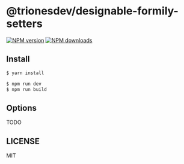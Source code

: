 # @trionesdev/designable-formily-setters

[![NPM version](https://img.shields.io/npm/v/@trionesdev/designable-formily-setters.svg?style=flat)](https://npmjs.org/package/@trionesdev/designable-formily-setters)
[![NPM downloads](http://img.shields.io/npm/dm/@trionesdev/designable-formily-setters.svg?style=flat)](https://npmjs.org/package/@trionesdev/designable-formily-setters)

## Install

```bash
$ yarn install
```

```bash
$ npm run dev
$ npm run build
```

## Options

TODO

## LICENSE

MIT
